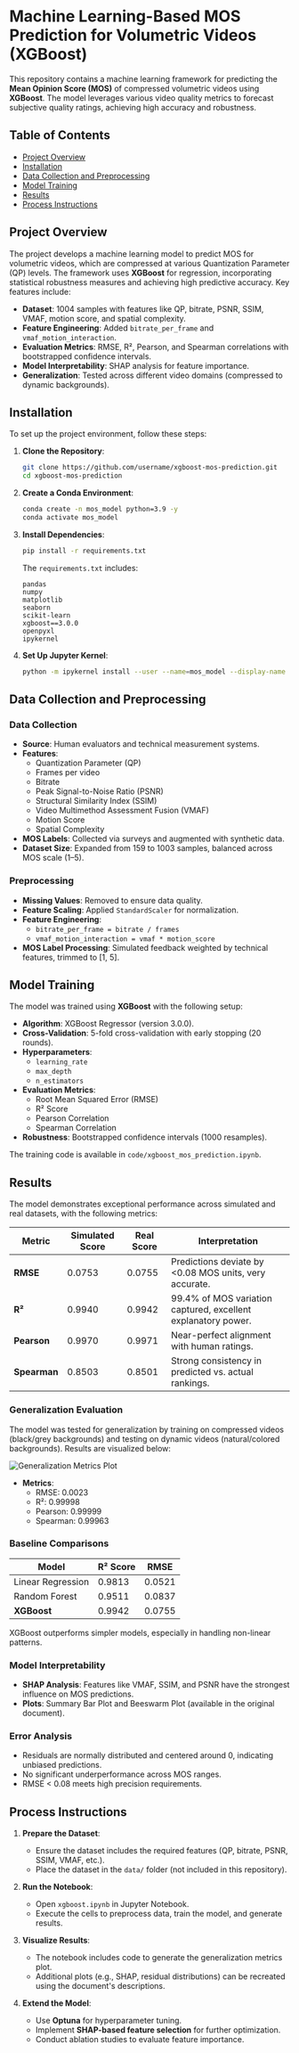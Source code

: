 # Machine Learning-Based MOS Prediction for Volumetric Videos (XGBoost)

This repository contains a machine learning framework for predicting the **Mean Opinion Score (MOS)** of compressed volumetric videos using **XGBoost**. The model leverages various video quality metrics to forecast subjective quality ratings, achieving high accuracy and robustness.

## Table of Contents
- [Project Overview](#project-overview)
- [Installation](#installation)
- [Data Collection and Preprocessing](#data-collection-and-preprocessing)
- [Model Training](#model-training)
- [Results](#results)
- [Process Instructions](#process-instructions)

## Project Overview
The project develops a machine learning model to predict MOS for volumetric videos, which are compressed at various Quantization Parameter (QP) levels. The framework uses **XGBoost** for regression, incorporating statistical robustness measures and achieving high predictive accuracy. Key features include:
- **Dataset**: 1004 samples with features like QP, bitrate, PSNR, SSIM, VMAF, motion score, and spatial complexity.
- **Feature Engineering**: Added `bitrate_per_frame` and `vmaf_motion_interaction`.
- **Evaluation Metrics**: RMSE, R², Pearson, and Spearman correlations with bootstrapped confidence intervals.
- **Model Interpretability**: SHAP analysis for feature importance.
- **Generalization**: Tested across different video domains (compressed to dynamic backgrounds).

## Installation
To set up the project environment, follow these steps:

1. **Clone the Repository**:
   ```bash
   git clone https://github.com/username/xgboost-mos-prediction.git
   cd xgboost-mos-prediction
   ```

2. **Create a Conda Environment**:
   ```bash
   conda create -n mos_model python=3.9 -y
   conda activate mos_model
   ```

3. **Install Dependencies**:
   ```bash
   pip install -r requirements.txt
   ```

   The `requirements.txt` includes:
   ```
   pandas
   numpy
   matplotlib
   seaborn
   scikit-learn
   xgboost==3.0.0
   openpyxl
   ipykernel
   ```

4. **Set Up Jupyter Kernel**:
   ```bash
   python -m ipykernel install --user --name=mos_model --display-name "Python (mos_model)"
   ```

## Data Collection and Preprocessing
### Data Collection
- **Source**: Human evaluators and technical measurement systems.
- **Features**:
  - Quantization Parameter (QP)
  - Frames per video
  - Bitrate
  - Peak Signal-to-Noise Ratio (PSNR)
  - Structural Similarity Index (SSIM)
  - Video Multimethod Assessment Fusion (VMAF)
  - Motion Score
  - Spatial Complexity
- **MOS Labels**: Collected via surveys and augmented with synthetic data.
- **Dataset Size**: Expanded from 159 to 1003 samples, balanced across MOS scale (1–5).

### Preprocessing
- **Missing Values**: Removed to ensure data quality.
- **Feature Scaling**: Applied `StandardScaler` for normalization.
- **Feature Engineering**:
  - `bitrate_per_frame = bitrate / frames`
  - `vmaf_motion_interaction = vmaf * motion_score`
- **MOS Label Processing**: Simulated feedback weighted by technical features, trimmed to [1, 5].

## Model Training
The model was trained using **XGBoost** with the following setup:
- **Algorithm**: XGBoost Regressor (version 3.0.0).
- **Cross-Validation**: 5-fold cross-validation with early stopping (20 rounds).
- **Hyperparameters**:
  - `learning_rate`
  - `max_depth`
  - `n_estimators`
- **Evaluation Metrics**:
  - Root Mean Squared Error (RMSE)
  - R² Score
  - Pearson Correlation
  - Spearman Correlation
- **Robustness**: Bootstrapped confidence intervals (1000 resamples).

The training code is available in `code/xgboost_mos_prediction.ipynb`.

## Results
The model demonstrates exceptional performance across simulated and real datasets, with the following metrics:

| Metric             | Simulated Score | Real Score | Interpretation                                      |
|--------------------|-----------------|------------|----------------------------------------------------|
| **RMSE**           | 0.0753          | 0.0755     | Predictions deviate by <0.08 MOS units, very accurate. |
| **R²**             | 0.9940          | 0.9942     | 99.4% of MOS variation captured, excellent explanatory power. |
| **Pearson**        | 0.9970          | 0.9971     | Near-perfect alignment with human ratings.         |
| **Spearman**       | 0.8503          | 0.8501     | Strong consistency in predicted vs. actual rankings. |

### Generalization Evaluation
The model was tested for generalization by training on compressed videos (black/grey backgrounds) and testing on dynamic videos (natural/colored backgrounds). Results are visualized below:

![Generalization Metrics Plot](generalization_evaluation.png)

- **Metrics**:
  - RMSE: 0.0023
  - R²: 0.99998
  - Pearson: 0.99999
  - Spearman: 0.99963

### Baseline Comparisons
| Model              | R² Score | RMSE   |
|--------------------|----------|--------|
| Linear Regression  | 0.9813   | 0.0521 |
| Random Forest      | 0.9511   | 0.0837 |
| **XGBoost**        | 0.9942   | 0.0755 |

XGBoost outperforms simpler models, especially in handling non-linear patterns.

### Model Interpretability
- **SHAP Analysis**: Features like VMAF, SSIM, and PSNR have the strongest influence on MOS predictions.
- **Plots**: Summary Bar Plot and Beeswarm Plot (available in the original document).

### Error Analysis
- Residuals are normally distributed and centered around 0, indicating unbiased predictions.
- No significant underperformance across MOS ranges.
- RMSE < 0.08 meets high precision requirements.

## Process Instructions
1. **Prepare the Dataset**:
   - Ensure the dataset includes the required features (QP, bitrate, PSNR, SSIM, VMAF, etc.).
   - Place the dataset in the `data/` folder (not included in this repository).

2. **Run the Notebook**:
   - Open `xgboost.ipynb` in Jupyter Notebook.
   - Execute the cells to preprocess data, train the model, and generate results.

3. **Visualize Results**:
   - The notebook includes code to generate the generalization metrics plot.
   - Additional plots (e.g., SHAP, residual distributions) can be recreated using the document's descriptions.

4. **Extend the Model**:
   - Use **Optuna** for hyperparameter tuning.
   - Implement **SHAP-based feature selection** for further optimization.
   - Conduct ablation studies to evaluate feature importance.


